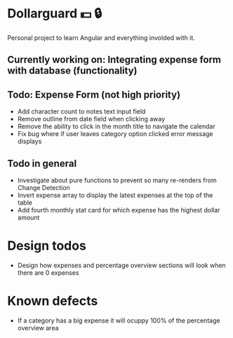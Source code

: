 # Dollarguard :dollar: :lock: 

Personal project to learn Angular and everything involded with it.

## Currently working on: Integrating expense form with database (functionality)

## Todo: Expense Form (not high priority)
- Add character count to notes text input field
- Remove outline from date field when clicking away
- Remove the ability to click in the month title to navigate the calendar
- Fix bug where if user leaves category option clicked error message displays

## Todo in general
- Investigate about pure functions to prevent so many re-renders from Change Detection
- Invert expense array to display the latest expenses at the top of the table
- Add fourth monthly stat card for which expense has the highest dollar amount

# Design todos
- Design how expenses and percentage overview sections will look when there are 0 expenses

# Known defects
- If a category has a big expense it will ocuppy 100% of the percentage overview area
